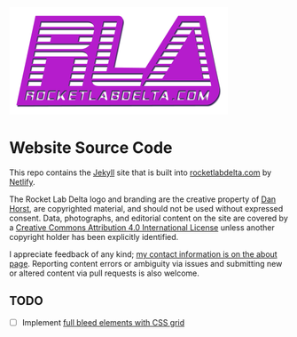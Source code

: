 ![Rocket Lab Delta](https://raw.githubusercontent.com/rocketlabdelta/rocketlabdelta.com/master/assets/svg/RLD-drop-shadow.svg)

# Website Source Code

This repo contains the [Jekyll][1] site that is built into [rocketlabdelta.com][2] by [Netlify][3].

The Rocket Lab Delta logo and branding are the creative property of [Dan Horst][4], are copyrighted material, and should not be used without expressed consent.
Data, photographs, and editorial content on the site are covered by a [Creative Commons Attribution 4.0 International License][5] unless another copyright holder has been explicitly identified.

I appreciate feedback of any kind; [my contact information is on the about page][6].
Reporting content errors or ambiguity via issues and submitting new or altered content via pull requests is also welcome.

## TODO

- [ ] Implement [full bleed elements with CSS grid][7]

[1]: https://jekyllrb.com/
[2]: https://rocketlabdelta.com/
[3]: https://www.netlify.com/
[4]: https://www.danhorst.com/
[5]: http://creativecommons.org/licenses/by/4.0/
[6]: https://rocketlabdelta.com/about/#contact
[7]: https://joshwcomeau.com/css/full-bleed/
